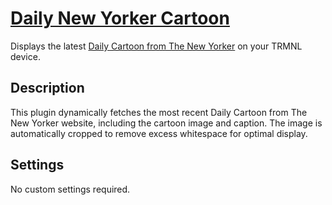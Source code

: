 # [Daily New Yorker Cartoon](https://usetrmnl.com/recipes/131760)

Displays the latest [Daily Cartoon from The New Yorker](https://www.newyorker.com/latest/cartoons) on your TRMNL device.

## Description

This plugin dynamically fetches the most recent Daily Cartoon from The New Yorker website, including the cartoon image and caption. The image is automatically cropped to remove excess whitespace for optimal display.

## Settings

No custom settings required.
